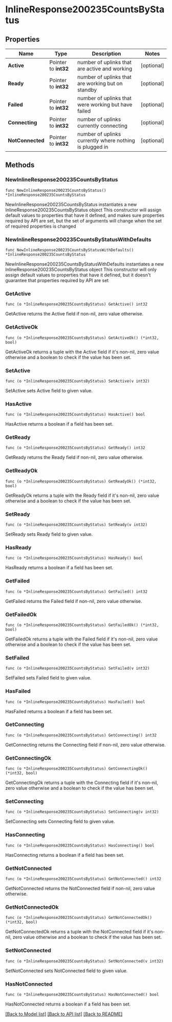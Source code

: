 # InlineResponse200235CountsByStatus

## Properties

Name | Type | Description | Notes
------------ | ------------- | ------------- | -------------
**Active** | Pointer to **int32** | number of uplinks that are active and working | [optional] 
**Ready** | Pointer to **int32** | number of uplinks that are working but on standby | [optional] 
**Failed** | Pointer to **int32** | number of uplinks that were working but have failed | [optional] 
**Connecting** | Pointer to **int32** | number of uplinks currently connecting | [optional] 
**NotConnected** | Pointer to **int32** | number of uplinks currently where nothing is plugged in | [optional] 

## Methods

### NewInlineResponse200235CountsByStatus

`func NewInlineResponse200235CountsByStatus() *InlineResponse200235CountsByStatus`

NewInlineResponse200235CountsByStatus instantiates a new InlineResponse200235CountsByStatus object
This constructor will assign default values to properties that have it defined,
and makes sure properties required by API are set, but the set of arguments
will change when the set of required properties is changed

### NewInlineResponse200235CountsByStatusWithDefaults

`func NewInlineResponse200235CountsByStatusWithDefaults() *InlineResponse200235CountsByStatus`

NewInlineResponse200235CountsByStatusWithDefaults instantiates a new InlineResponse200235CountsByStatus object
This constructor will only assign default values to properties that have it defined,
but it doesn't guarantee that properties required by API are set

### GetActive

`func (o *InlineResponse200235CountsByStatus) GetActive() int32`

GetActive returns the Active field if non-nil, zero value otherwise.

### GetActiveOk

`func (o *InlineResponse200235CountsByStatus) GetActiveOk() (*int32, bool)`

GetActiveOk returns a tuple with the Active field if it's non-nil, zero value otherwise
and a boolean to check if the value has been set.

### SetActive

`func (o *InlineResponse200235CountsByStatus) SetActive(v int32)`

SetActive sets Active field to given value.

### HasActive

`func (o *InlineResponse200235CountsByStatus) HasActive() bool`

HasActive returns a boolean if a field has been set.

### GetReady

`func (o *InlineResponse200235CountsByStatus) GetReady() int32`

GetReady returns the Ready field if non-nil, zero value otherwise.

### GetReadyOk

`func (o *InlineResponse200235CountsByStatus) GetReadyOk() (*int32, bool)`

GetReadyOk returns a tuple with the Ready field if it's non-nil, zero value otherwise
and a boolean to check if the value has been set.

### SetReady

`func (o *InlineResponse200235CountsByStatus) SetReady(v int32)`

SetReady sets Ready field to given value.

### HasReady

`func (o *InlineResponse200235CountsByStatus) HasReady() bool`

HasReady returns a boolean if a field has been set.

### GetFailed

`func (o *InlineResponse200235CountsByStatus) GetFailed() int32`

GetFailed returns the Failed field if non-nil, zero value otherwise.

### GetFailedOk

`func (o *InlineResponse200235CountsByStatus) GetFailedOk() (*int32, bool)`

GetFailedOk returns a tuple with the Failed field if it's non-nil, zero value otherwise
and a boolean to check if the value has been set.

### SetFailed

`func (o *InlineResponse200235CountsByStatus) SetFailed(v int32)`

SetFailed sets Failed field to given value.

### HasFailed

`func (o *InlineResponse200235CountsByStatus) HasFailed() bool`

HasFailed returns a boolean if a field has been set.

### GetConnecting

`func (o *InlineResponse200235CountsByStatus) GetConnecting() int32`

GetConnecting returns the Connecting field if non-nil, zero value otherwise.

### GetConnectingOk

`func (o *InlineResponse200235CountsByStatus) GetConnectingOk() (*int32, bool)`

GetConnectingOk returns a tuple with the Connecting field if it's non-nil, zero value otherwise
and a boolean to check if the value has been set.

### SetConnecting

`func (o *InlineResponse200235CountsByStatus) SetConnecting(v int32)`

SetConnecting sets Connecting field to given value.

### HasConnecting

`func (o *InlineResponse200235CountsByStatus) HasConnecting() bool`

HasConnecting returns a boolean if a field has been set.

### GetNotConnected

`func (o *InlineResponse200235CountsByStatus) GetNotConnected() int32`

GetNotConnected returns the NotConnected field if non-nil, zero value otherwise.

### GetNotConnectedOk

`func (o *InlineResponse200235CountsByStatus) GetNotConnectedOk() (*int32, bool)`

GetNotConnectedOk returns a tuple with the NotConnected field if it's non-nil, zero value otherwise
and a boolean to check if the value has been set.

### SetNotConnected

`func (o *InlineResponse200235CountsByStatus) SetNotConnected(v int32)`

SetNotConnected sets NotConnected field to given value.

### HasNotConnected

`func (o *InlineResponse200235CountsByStatus) HasNotConnected() bool`

HasNotConnected returns a boolean if a field has been set.


[[Back to Model list]](../README.md#documentation-for-models) [[Back to API list]](../README.md#documentation-for-api-endpoints) [[Back to README]](../README.md)


